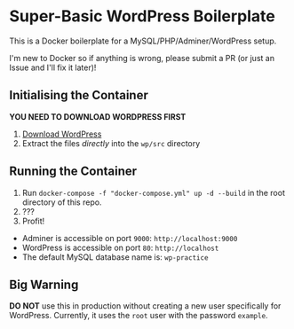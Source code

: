 # Super-Basic WordPress Boilerplate

This is a Docker boilerplate for a MySQL/PHP/Adminer/WordPress setup.

I'm new to Docker so if anything is wrong, please submit a PR (or just an Issue and I'll fix it later)!

## Initialising the Container

**YOU NEED TO DOWNLOAD WORDPRESS FIRST**

1. [Download WordPress](https://wordpress.org)
2. Extract the files _directly_ into the `wp/src` directory

## Running the Container

1. Run `docker-compose -f "docker-compose.yml" up -d --build` in the root directory of this repo.
2. ???
3. Profit!

-   Adminer is accessible on port `9000`: `http://localhost:9000`
-   WordPress is accessible on port `80`: `http://localhost`
-   The default MySQL database name is: `wp-practice`

## Big Warning

**DO NOT** use this in production without creating a new user specifically for WordPress. Currently, it uses the `root` user with the password `example`.

